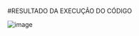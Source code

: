 #RESULTADO DA EXECUÇÃO DO CÓDIGO


![image](https://github.com/bernardoviero/Python-basico/assets/61853561/65080065-c046-4682-a9c6-6638329c1dca)
